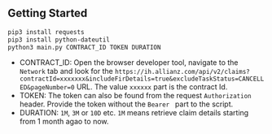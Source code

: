 ## Getting Started

```bash
pip3 install requests
pip3 install python-dateutil
python3 main.py CONTRACT_ID TOKEN DURATION
```

* CONTRACT_ID: Open the browser developer tool, navigate to the `Network` tab and look for the `https://ih.allianz.com/api/v2/claims?contractId=xxxxxxx&includeFirDetails=true&excludeTaskStatus=CANCELLED&pageNumber=0` URL. The value `xxxxxx` part is the contract Id. 
* TOKEN: The token can also be found from the request `Authorization` header. Provide the token without the `Bearer ` part to the script.
* DURATION: `1M`, `3M` or `10D` etc. `1M` means retrieve claim details starting from 1 month agao to now. 
